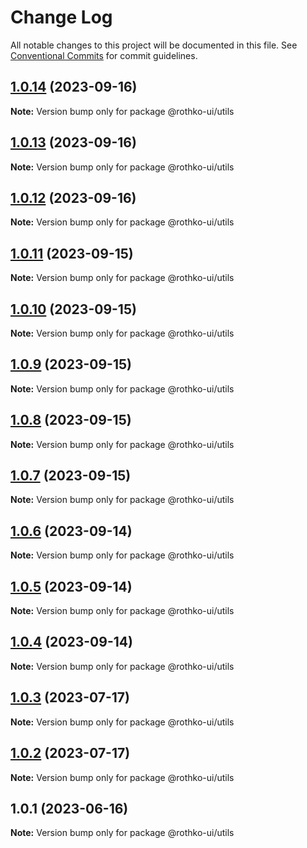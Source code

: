 # Change Log

All notable changes to this project will be documented in this file.
See [Conventional Commits](https://conventionalcommits.org) for commit guidelines.

## [1.0.14](https://github.com/rothko-ui/rothko-ui/compare/@rothko-ui/utils@1.0.13...@rothko-ui/utils@1.0.14) (2023-09-16)

**Note:** Version bump only for package @rothko-ui/utils





## [1.0.13](https://github.com/rothko-ui/rothko-ui/compare/@rothko-ui/utils@1.0.12...@rothko-ui/utils@1.0.13) (2023-09-16)

**Note:** Version bump only for package @rothko-ui/utils





## [1.0.12](https://github.com/rothko-ui/rothko-ui/compare/@rothko-ui/utils@1.0.11...@rothko-ui/utils@1.0.12) (2023-09-16)

**Note:** Version bump only for package @rothko-ui/utils





## [1.0.11](https://github.com/rothko-ui/rothko-ui/compare/@rothko-ui/utils@1.0.10...@rothko-ui/utils@1.0.11) (2023-09-15)

**Note:** Version bump only for package @rothko-ui/utils





## [1.0.10](https://github.com/rothko-ui/rothko-ui/compare/@rothko-ui/utils@1.0.9...@rothko-ui/utils@1.0.10) (2023-09-15)

**Note:** Version bump only for package @rothko-ui/utils





## [1.0.9](https://github.com/rothko-ui/rothko-ui/compare/@rothko-ui/utils@1.0.8...@rothko-ui/utils@1.0.9) (2023-09-15)

**Note:** Version bump only for package @rothko-ui/utils





## [1.0.8](https://github.com/rothko-ui/rothko-ui/compare/@rothko-ui/utils@1.0.7...@rothko-ui/utils@1.0.8) (2023-09-15)

**Note:** Version bump only for package @rothko-ui/utils





## [1.0.7](https://github.com/rothko-ui/rothko-ui/compare/@rothko-ui/utils@1.0.6...@rothko-ui/utils@1.0.7) (2023-09-15)

**Note:** Version bump only for package @rothko-ui/utils





## [1.0.6](https://github.com/rothko-ui/rothko-ui/compare/@rothko-ui/utils@1.0.5...@rothko-ui/utils@1.0.6) (2023-09-14)

**Note:** Version bump only for package @rothko-ui/utils





## [1.0.5](https://github.com/rothko-ui/rothko-ui/compare/@rothko-ui/utils@1.0.4...@rothko-ui/utils@1.0.5) (2023-09-14)

**Note:** Version bump only for package @rothko-ui/utils





## [1.0.4](https://github.com/rothko-ui/rothko-ui/compare/@rothko-ui/utils@1.0.3...@rothko-ui/utils@1.0.4) (2023-09-14)

**Note:** Version bump only for package @rothko-ui/utils





## [1.0.3](https://github.com/rothko-ui/rothko-ui/compare/@rothko-ui/utils@1.0.2...@rothko-ui/utils@1.0.3) (2023-07-17)

**Note:** Version bump only for package @rothko-ui/utils

## [1.0.2](https://github.com/rothko-ui/rothko-ui/compare/@rothko-ui/utils@1.0.1...@rothko-ui/utils@1.0.2) (2023-07-17)

**Note:** Version bump only for package @rothko-ui/utils

## 1.0.1 (2023-06-16)

**Note:** Version bump only for package @rothko-ui/utils
